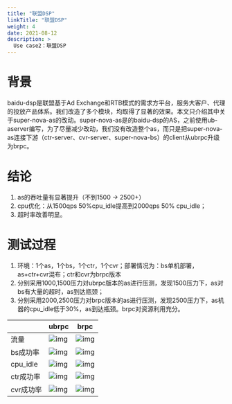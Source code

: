 ```yaml
---
title: "联盟DSP"
linkTitle: "联盟DSP"
weight: 4
date: 2021-08-12
description: >
  Use case2：联盟DSP
---
```

# 背景

baidu-dsp是联盟基于Ad Exchange和RTB模式的需求方平台，服务大客户、代理的投放产品体系。我们改造了多个模块，均取得了显著的效果。本文只介绍其中关于super-nova-as的改动。super-nova-as是的baidu-dsp的AS，之前使用ub-aserver编写，为了尽量减少改动，我们没有改造整个as，而只是把super-nova-as连接下游（ctr-server、cvr-server、super-nova-bs）的client从ubrpc升级为brpc。

# 结论

1. as的吞吐量有显著提升（不到1500 -> 2500+）
2. cpu优化：从1500qps 50%cpu_idle提高到2000qps 50% cpu_idle；
3. 超时率改善明显。

# 测试过程

1. 环境：1个as，1个bs，1个ctr，1个cvr；部署情况为：bs单机部署，as+ctr+cvr混布；ctr和cvr为brpc版本
2. 分别采用1000,1500压力对ubrpc版本的as进行压测，发现1500压力下，as对bs有大量的超时，as到达瓶颈；
3. 分别采用2000,2500压力对brpc版本的as进行压测，发现2500压力下，as机器的cpu_idle低于30%，as到达瓶颈。brpc对资源利用充分。

|          | ubrpc                                    | brpc                                |
| -------- | ---------------------------------------- | ---------------------------------------- |
| 流量       | ![img](/images/docs/baidu_dsp_compare_1.png) | ![img](/images/docs/baidu_dsp_compare_2.png) |
| bs成功率    | ![img](/images/docs/baidu_dsp_compare_3.png) | ![img](/images/docs/baidu_dsp_compare_4.png) |
| cpu_idle | ![img](/images/docs/baidu_dsp_compare_5.png) | ![img](/images/docs/baidu_dsp_compare_6.png) |
| ctr成功率   | ![img](/images/docs/baidu_dsp_compare_7.png) | ![img](/images/docs/baidu_dsp_compare_8.png) |
| cvr成功率   | ![img](/images/docs/baidu_dsp_compare_9.png) | ![img](/images/docs/baidu_dsp_compare_10.png) |